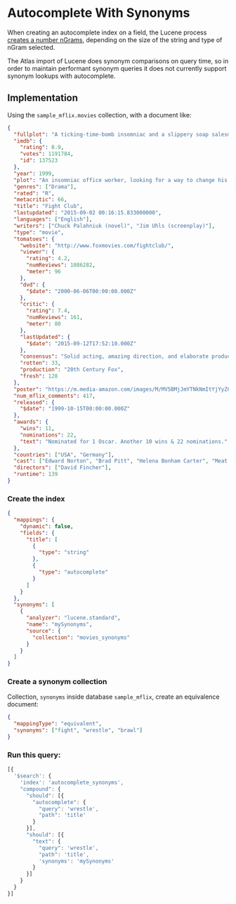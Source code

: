 # Autocomplete With Synonyms

When creating an autocomplete index on a field, the Lucene process [creates a number nGrams](#), depending on the size of the string and type of nGram selected.

The Atlas import of Lucene does synonym comparisons on query time, so in order to maintain performant synonym queries it does not currently support synonym lookups with autocomplete.

## Implementation

Using the `sample_mflix.movies` collection, with a document like:

```json
{
  "fullplot": "A ticking-time-bomb insomniac and a slippery soap salesman channel primal male aggression into a shocking new form of therapy. Their concept catches on, with underground \"fight clubs\" forming in every town, until an eccentric gets in the way and ignites an out-of-control spiral toward oblivion.",
  "imdb": {
    "rating": 8.9,
    "votes": 1191784,
    "id": 137523
  },
  "year": 1999,
  "plot": "An insomniac office worker, looking for a way to change his life, crosses paths with a devil-may-care soap maker, forming an underground fight club that evolves into something much, much more...",
  "genres": ["Drama"],
  "rated": "R",
  "metacritic": 66,
  "title": "Fight Club",
  "lastupdated": "2015-09-02 00:16:15.833000000",
  "languages": ["English"],
  "writers": ["Chuck Palahniuk (novel)", "Jim Uhls (screenplay)"],
  "type": "movie",
  "tomatoes": {
    "website": "http://www.foxmovies.com/fightclub/",
    "viewer": {
      "rating": 4.2,
      "numReviews": 1086282,
      "meter": 96
    },
    "dvd": {
      "$date": "2000-06-06T00:00:00.000Z"
    },
    "critic": {
      "rating": 7.4,
      "numReviews": 161,
      "meter": 80
    },
    "lastUpdated": {
      "$date": "2015-09-12T17:52:10.000Z"
    },
    "consensus": "Solid acting, amazing direction, and elaborate production design make Fight Club a wild ride.",
    "rotten": 33,
    "production": "20th Century Fox",
    "fresh": 128
  },
  "poster": "https://m.media-amazon.com/images/M/MV5BMjJmYTNkNmItYjYyZC00MGUxLWJhNWMtZDY4Nzc1MDAwMzU5XkEyXkFqcGdeQXVyNzkwMjQ5NzM@._V1_SY1000_SX677_AL_.jpg",
  "num_mflix_comments": 417,
  "released": {
    "$date": "1999-10-15T00:00:00.000Z"
  },
  "awards": {
    "wins": 11,
    "nominations": 22,
    "text": "Nominated for 1 Oscar. Another 10 wins & 22 nominations."
  },
  "countries": ["USA", "Germany"],
  "cast": ["Edward Norton", "Brad Pitt", "Helena Bonham Carter", "Meat Loaf"],
  "directors": ["David Fincher"],
  "runtime": 139
}
```

### Create the index

```json
{
  "mappings": {
    "dynamic": false,
    "fields": {
      "title": [
        {
          "type": "string"
        },
        {
          "type": "autocomplete"
        }
      ]
    }
  },
  "synonyms": [
    {
      "analyzer": "lucene.standard",
      "name": "mySynonyms",
      "source": {
        "collection": "movies_synonyms"
      }
    }
  ]
}
```

### Create a synonym collection

Collection, `synonyms` inside database `sample_mflix`, create an equivalence document:

```json
{
  "mappingType": "equivalent",
  "synonyms": ["fight", "wrestle", "brawl"]
}
```

### Run this query:

```javascript
[{
  '$search': {
    'index': 'autocomplete_synonyms',
    "compound": {
      "should": [{
        "autocomplete": {
          "query": 'wrestle',
          "path": 'title'
        }
      }],
      "should": [{
        "text": {
          "query": 'wrestle',
          "path": 'title',
          'synonyms': 'mySynonyms'
        }
      }]
    }
  }
}]
```
